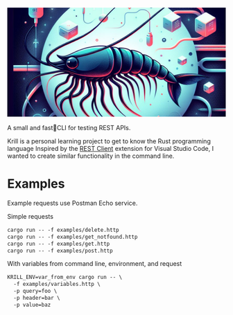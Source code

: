 ![krill](docs/krill.png)

A small and fast🤞CLI for testing REST APIs.

Krill is a personal learning project to get to know the Rust programming language Inspired by the [REST Client](https://github.com/Huachao/vscode-restclient) extension for Visual Studio Code, I wanted to create similar functionality in the command line.

# Examples

Example requests use Postman Echo service.

Simple requests

```shell
cargo run -- -f examples/delete.http
cargo run -- -f examples/get_notfound.http
cargo run -- -f examples/get.http
cargo run -- -f examples/post.http
```

With variables from command line, environment, and request

```shell
KRILL_ENV=var_from_env cargo run -- \
  -f examples/variables.http \
  -p query=foo \
  -p header=bar \
  -p value=baz
```
